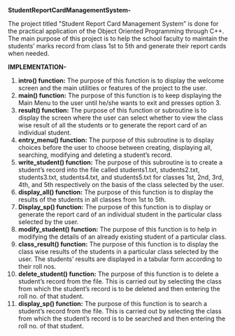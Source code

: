 **StudentReportCardManagementSystem-**

The project titled "Student Report Card Management System” is done for the practical application of the Object Oriented Programming through C++. The main purpose of this project is to help the school faculty to maintain the students’ marks record from class 1st to 5th and generate their report cards when needed.

**IMPLEMENTATION-**
1)	**intro() function:** The purpose of this function is to display the welcome screen and the main utilities or features of the project to the user.
2)	 **main() function:** The purpose of this function is to keep displaying the Main Menu to the user until he/she wants to exit and presses option 3.
3)	**result() function:** The purpose of this function or subroutine is to display the screen where the user can select whether to view the class wise result of all the students or to generate the report card of an individual student.
4)  **entry_menu() function:** The purpose of this subroutine is to display choices before the user to choose between creating, displaying all, searching, modifying and deleting a student’s record.
5)	 **write_student() function:** The purpose of this subroutine is to create a student’s record into the file called students1.txt, students2.txt, students3.txt, students4.txt, and students5.txt for classes 1st, 2nd, 3rd, 4th, and 5th respectively on the basis of the class selected by the user.
6)	 **display_all() function:** The purpose of this function is to display the results of the students in all classes from 1st to 5th.
7)	**Display_sp() function:** The purpose of this function is to display or generate the report card of an individual student in the particular class selected by the user.
8)	 **modify_student() function:** The purpose of this function is to help in modifying the details of an already existing student of a particular class.
9)	 **class_result() function:** The purpose of this function is to display the class wise results of the students in a particular class selected by the user. The students’ results are displayed in a tabular form according to their roll nos.
10)	 **delete_student() function:** The purpose of this function is to delete a student’s record from the file. This is carried out by selecting the class from which the student’s record is to be deleted and then entering the roll no. of that student.
11)	 **display_sp() function:** The purpose of this function is to search a student’s record from the file. This is carried out by selecting the class from which the student’s record is to be searched and then entering the roll no. of that student.
